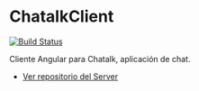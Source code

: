 # ChatalkClient

[![Build Status](https://travis-ci.org/Woomber/ChatalkClient.svg?branch=master)](https://travis-ci.org/Woomber/ChatalkClient)

Cliente Angular para Chatalk, aplicación de chat. 

* [Ver repositorio del Server](https://github.com/Woomber/ChatalkServer)